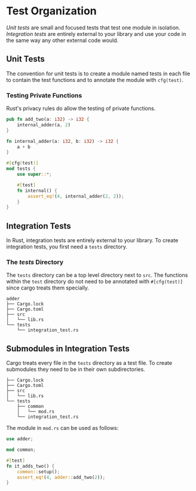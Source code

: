 # Test Organization

_Unit tests_ are small and focused tests that test one module in isolation. _Integration tests_ are entirely external to your library and use your code in the same way any other external code would.

## Unit Tests

The convention for unit tests is to create a module named tests in each file to contain the test functions and to annotate the module with `cfg(test)`.

### Testing Private Functions

Rust's privacy rules do allow the testing of private functions.

```rs
pub fn add_two(a: i32) -> i32 {
    internal_adder(a, 2)
}

fn internal_adder(a: i32, b: i32) -> i32 {
    a + b
}

#[cfg(test)]
mod tests {
    use super::*;

    #[test]
    fn internal() {
        assert_eq!(4, internal_adder(2, 2));
    }
}
```

## Integration Tests

In Rust, integration tests are entirely external to your library. To create integration tests, you first need a `tests` directory.

### The _tests_ Directory

The `tests` directory can be a top level directory next to `src`. The functions within the `test` directory do not need to be annotated with `#[cfg(test)]` since cargo treats them specially.

```
adder
├── Cargo.lock
├── Cargo.toml
├── src
│   └── lib.rs
└── tests
    └── integration_test.rs
```

## Submodules in Integration Tests

Cargo treats every file in the `tests` directory as a test file. To create submodules they need to be in their own subdirectories.

```
├── Cargo.lock
├── Cargo.toml
├── src
│   └── lib.rs
└── tests
    ├── common
    │   └── mod.rs
    └── integration_test.rs
```

The module in `mod.rs` can be used as follows:

```rs
use adder;

mod common;

#[test]
fn it_adds_two() {
    common::setup();
    assert_eq!(4, adder::add_two(2));
}
```
